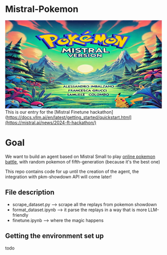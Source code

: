 # Mistral-Pokemon
![alt text](https://github.com/C080/Mistral-Pokemon/blob/main/funny.png?raw=true)
This is our entry for the [Mistral Finetune hackathon](https://docs.vllm.ai/en/latest/getting_started/quickstart.html](https://mistral.ai/news/2024-ft-hackathon/)


# Goal

We want to build an agent based on Mistral Small to play [online pokemon battle](https://play.pokemonshowdown.com/), with random pokemon of fifth-generation (because it's the best one)

This repo contains code for up until the creation of the agent, the integration with pkm-showdown API will come later!

## File description

- scrape_dataset.py --> scrape all the replays from pokemon showdown
- format_dataset.ipynb --> it parse the replays in a way that is more LLM-friendly
- finetune.ipynb --> where the magic happens 

## Getting the environment set up

todo

